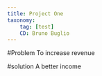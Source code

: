 ```yaml
---
title: Project One
taxonomy:
    tag: [test]
    CD: Bruno Buglio
---
```


#Problem
To increase revenue

#solution
A better income